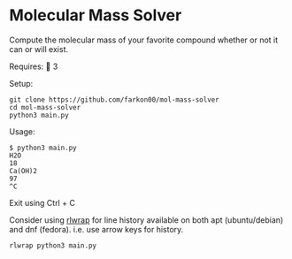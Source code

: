 # Molecular Mass Solver

Compute the molecular mass of your favorite compound whether or not it can or will exist.

Requires: 🐍 3

Setup:
```shell
git clone https://github.com/farkon00/mol-mass-solver
cd mol-mass-solver
python3 main.py
```

Usage:
```shell
$ python3 main.py
H2O
18
Ca(OH)2
97
^C
```

Exit using Ctrl + C

Consider using [rlwrap](https://github.com/hanslub42/rlwrap) for line history available on both apt (ubuntu/debian) and dnf (fedora). i.e. use arrow keys for history.

```shell
rlwrap python3 main.py
```
